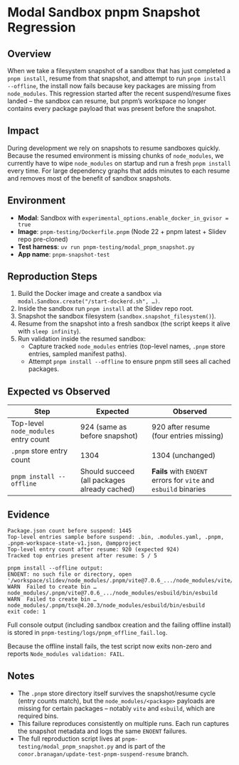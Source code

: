 # Modal Sandbox pnpm Snapshot Regression

## Overview

When we take a filesystem snapshot of a sandbox that has just completed a `pnpm install`, resume from that snapshot, and attempt to run `pnpm install --offline`, the install now fails because key packages are missing from `node_modules`. This regression started after the recent suspend/resume fixes landed – the sandbox can resume, but pnpm’s workspace no longer contains every package payload that was present before the snapshot.

## Impact

During development we rely on snapshots to resume sandboxes quickly. Because the resumed environment is missing chunks of `node_modules`, we currently have to wipe `node_modules` on startup and run a fresh `pnpm install` every time. For large dependency graphs that adds minutes to each resume and removes most of the benefit of sandbox snapshots.

## Environment

- **Modal**: Sandbox with `experimental_options.enable_docker_in_gvisor = true`
- **Image**: `pnpm-testing/Dockerfile.pnpm` (Node 22 + pnpm latest + Slidev repo pre-cloned)
- **Test harness**: `uv run pnpm-testing/modal_pnpm_snapshot.py`
- **App name**: `pnpm-snapshot-test`

## Reproduction Steps

1. Build the Docker image and create a sandbox via `modal.Sandbox.create("/start-dockerd.sh", …)`.
2. Inside the sandbox run `pnpm install` at the Slidev repo root.
3. Snapshot the sandbox filesystem (`sandbox.snapshot_filesystem()`).
4. Resume from the snapshot into a fresh sandbox (the script keeps it alive with `sleep infinity`).
5. Run validation inside the resumed sandbox:
   - Capture tracked `node_modules` entries (top-level names, `.pnpm` store entries, sampled manifest paths).
   - Attempt `pnpm install --offline` to ensure pnpm still sees all cached packages.

## Expected vs Observed

| Step | Expected | Observed |
| --- | --- | --- |
| Top-level `node_modules` entry count | 924 (same as before snapshot) | 920 after resume (four entries missing) |
| `.pnpm` store entry count | 1304 | 1304 (unchanged) |
| `pnpm install --offline` | Should succeed (all packages already cached) | **Fails** with `ENOENT` errors for `vite` and `esbuild` binaries |

## Evidence

```
Package.json count before suspend: 1445
Top-level entries sample before suspend: .bin, .modules.yaml, .pnpm, .pnpm-workspace-state-v1.json, @ampproject
Top-level entry count after resume: 920 (expected 924)
Tracked top entries present after resume: 5 / 5

pnpm install --offline output:
ENOENT: no such file or directory, open '/workspace/slidev/node_modules/.pnpm/vite@7.0.6_.../node_modules/vite/package.json'
WARN  Failed to create bin … node_modules/.pnpm/vite@7.0.6_.../node_modules/esbuild/bin/esbuild
WARN  Failed to create bin … node_modules/.pnpm/tsx@4.20.3/node_modules/esbuild/bin/esbuild
exit code: 1
```

Full console output (including sandbox creation and the failing offline install) is stored in `pnpm-testing/logs/pnpm_offline_fail.log`.

Because the offline install fails, the test script now exits non-zero and reports `Node_modules validation: FAIL`.

## Notes

- The `.pnpm` store directory itself survives the snapshot/resume cycle (entry counts match), but the `node_modules/<package>` payloads are missing for certain packages – notably `vite` and `esbuild`, which are required bins.
- This failure reproduces consistently on multiple runs. Each run captures the snapshot metadata and logs the same `ENOENT` failures.
- The full reproduction script lives at `pnpm-testing/modal_pnpm_snapshot.py` and is part of the `conor.branagan/update-test-pnpm-suspend-resume` branch.
